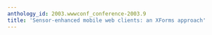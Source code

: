 ```yaml
---
anthology_id: 2003.wwwconf_conference-2003.9
title: 'Sensor-enhanced mobile web clients: an XForms approach'
---
```


